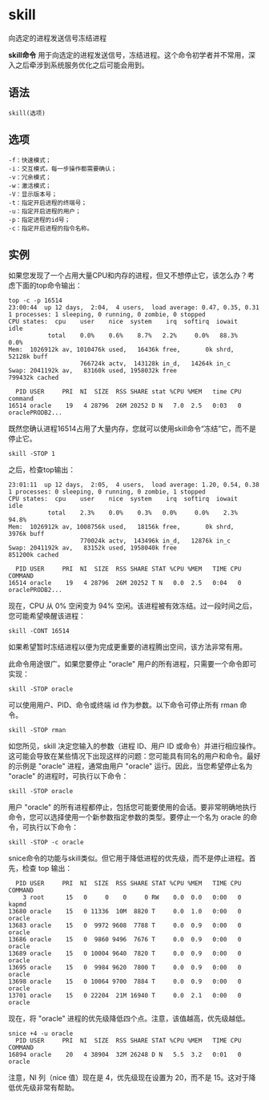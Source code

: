 # skill

向选定的进程发送信号冻结进程


**skill命令** 用于向选定的进程发送信号，冻结进程。这个命令初学者并不常用，深入之后牵涉到系统服务优化之后可能会用到。

##  语法

```
skill(选项)
```

##  选项

```
-f：快速模式；
-i：交互模式，每一步操作都需要确认；
-v：冗余模式；
-w：激活模式；
-V：显示版本号；
-t：指定开启进程的终端号；
-u：指定开启进程的用户；
-p：指定进程的id号；
-c：指定开启进程的指令名称。
```

##  实例

如果您发现了一个占用大量CPU和内存的进程，但又不想停止它，该怎么办？考虑下面的top命令输出：

```
top -c -p 16514
23:00:44  up 12 days,  2:04,  4 users,  load average: 0.47, 0.35, 0.31
1 processes: 1 sleeping, 0 running, 0 zombie, 0 stopped
CPU states:  cpu    user    nice  system    irq  softirq  iowait    idle
           total    0.0%    0.6%    8.7%   2.2%     0.0%   88.3%    0.0%
Mem:  1026912k av, 1010476k used,   16436k free,       0k shrd,   52128k buff
                    766724k actv,  143128k in_d,   14264k in_c
Swap: 2041192k av,   83160k used, 1958032k free                  799432k cached

  PID USER     PRI  NI  SIZE  RSS SHARE stat %CPU %MEM   time CPU command
16514 oracle    19   4 28796  26M 20252 D N   7.0  2.5   0:03   0 oraclePRODB2...
```

既然您确认进程16514占用了大量内存，您就可以使用skill命令“冻结”它，而不是停止它。

```
skill -STOP 1
```

之后，检查top输出：

```
23:01:11  up 12 days,  2:05,  4 users,  load average: 1.20, 0.54, 0.38
1 processes: 0 sleeping, 0 running, 0 zombie, 1 stopped
CPU states:  cpu    user    nice  system    irq  softirq  iowait    idle
           total    2.3%    0.0%    0.3%   0.0%     0.0%    2.3%   94.8%
Mem:  1026912k av, 1008756k used,   18156k free,       0k shrd,    3976k buff
                    770024k actv,  143496k in_d,   12876k in_c
Swap: 2041192k av,   83152k used, 1958040k free                  851200k cached

  PID USER     PRI  NI  SIZE  RSS SHARE STAT %CPU %MEM   TIME CPU COMMAND
16514 oracle    19   4 28796  26M 20252 T N   0.0  2.5   0:04   0 oraclePRODB2...
```

现在，CPU 从 0% 空闲变为 94% 空闲。该进程被有效冻结。过一段时间之后，您可能希望唤醒该进程：

```
skill -CONT 16514
```

如果希望暂时冻结进程以便为完成更重要的进程腾出空间，该方法非常有用。

此命令用途很广。如果您要停止 "oracle" 用户的所有进程，只需要一个命令即可实现：

```
skill -STOP oracle
```

可以使用用户、PID、命令或终端 id 作为参数。以下命令可停止所有 rman 命令。

```
skill -STOP rman
```

如您所见，skill 决定您输入的参数（进程 ID、用户 ID 或命令）并进行相应操作。这可能会导致在某些情况下出现这样的问题：您可能具有同名的用户和命令。最好的示例是 "oracle" 进程，通常由用户 "oracle" 运行。因此，当您希望停止名为 "oracle" 的进程时，可执行以下命令：

```
skill -STOP oracle
```

用户 "oracle" 的所有进程都停止，包括您可能要使用的会话。要非常明确地执行命令，您可以选择使用一个新参数指定参数的类型。要停止一个名为 oracle 的命令，可执行以下命令：

```
skill -STOP -c oracle
```

snice命令的功能与skill类似。但它用于降低进程的优先级，而不是停止进程。首先，检查 top 输出：

```
  PID USER     PRI  NI  SIZE  RSS SHARE STAT %CPU %MEM   TIME CPU COMMAND
    3 root      15   0     0    0     0 RW    0.0  0.0   0:00   0 kapmd
13680 oracle    15   0 11336  10M  8820 T     0.0  1.0   0:00   0 oracle
13683 oracle    15   0  9972 9608  7788 T     0.0  0.9   0:00   0 oracle
13686 oracle    15   0  9860 9496  7676 T     0.0  0.9   0:00   0 oracle
13689 oracle    15   0 10004 9640  7820 T     0.0  0.9   0:00   0 oracle
13695 oracle    15   0  9984 9620  7800 T     0.0  0.9   0:00   0 oracle
13698 oracle    15   0 10064 9700  7884 T     0.0  0.9   0:00   0 oracle
13701 oracle    15   0 22204  21M 16940 T     0.0  2.1   0:00   0 oracle
```

现在，将 "oracle" 进程的优先级降低四个点。注意，该值越高，优先级越低。

```
snice +4 -u oracle
  PID USER     PRI  NI  SIZE  RSS SHARE STAT %CPU %MEM   TIME CPU COMMAND
16894 oracle    20   4 38904  32M 26248 D N   5.5  3.2   0:01   0 oracle
```

注意，NI 列（nice 值）现在是 4，优先级现在设置为 20，而不是 15。这对于降低优先级非常有帮助。


